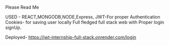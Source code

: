 Please Read Me

USED - REACT,MONGODB,NODE,Express,
JWT-For proper Authentication
Cookies- for saving user locally
Full fledged full stack web with Proper login signUp.

Deployed- https://jwt-internship-full-stack.onrender.com/login

